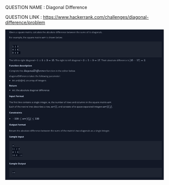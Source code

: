 QUESTION NAME : Diagonal Difference

QUESTION LINK : https://www.hackerrank.com/challenges/diagonal-difference/problem

![Question](image.png)

